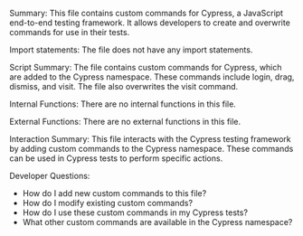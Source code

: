 Summary:
This file contains custom commands for Cypress, a JavaScript end-to-end testing framework. It allows developers to create and overwrite commands for use in their tests.

Import statements:
The file does not have any import statements.

Script Summary:
The file contains custom commands for Cypress, which are added to the Cypress namespace. These commands include login, drag, dismiss, and visit. The file also overwrites the visit command.

Internal Functions:
There are no internal functions in this file.

External Functions:
There are no external functions in this file.

Interaction Summary:
This file interacts with the Cypress testing framework by adding custom commands to the Cypress namespace. These commands can be used in Cypress tests to perform specific actions.

Developer Questions:
- How do I add new custom commands to this file?
- How do I modify existing custom commands?
- How do I use these custom commands in my Cypress tests?
- What other custom commands are available in the Cypress namespace?